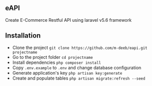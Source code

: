 ## eAPI

Create E-Commerce Restful API using laravel v5.6 framework

## Installation

- Clone the project `git clone https://github.com/m-deeb/eapi.git projectname`
- Go to the project folder `cd projectname`
- Install dependencies `php composer install`
- Copy `.env.example` to `.env` and change database configuration
- Generate application's key `php artisan key:generate`
- Create and populate tables `php artisan migrate:refresh --seed`